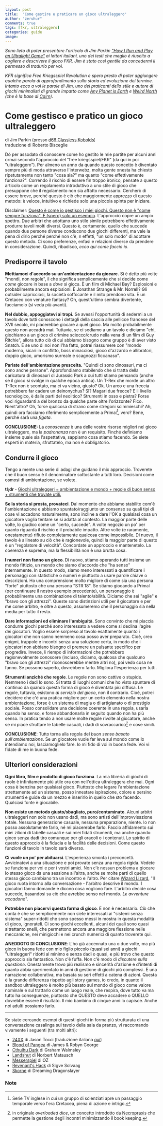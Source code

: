 ```yaml
---
layout: post
title:  "Come gestire e praticare un gioco ultraleggero"
author: "zeruhur"
comments: true
tags: [fkr, ultraleggero]
categories: guide
image:
---
```


*Sono lieto di poter presentare l'articolo di Jim Parkin ["How I Run and Play an Ultralight Game"](https://d66kobolds.blogspot.com/2021/04/how-i-run-and-play-ultralight-game.html) ai lettori italiani, uno dei testi che meglio è riuscito a cogliere e descrivere il gioco FKR. Jim è stato così gentile da concedermi il permesso di tradurlo per voi.*

*KFR significa Free Kriegsspiel Revolution e spero presto di poter aggiungere qualche parola di approfondimento sulla storia ed evoluzione del termine. Intanto ecco a voi le parole di Jim, uno dei praticanti dello stile e autore di giochi minimalisti di grande impatto come [*Any Planet is Earth*](https://classless-kobolds.itch.io/any-planet-is-earth) e [*Weird North*](https://classless-kobolds.itch.io/weird-north) (che è la base di [*Cairn*](https://yochaigal.itch.io/cairn)).*

# Come gestisco e pratico un gioco ultraleggero

di Jim Parkin (presso [d66 Classless Kobolds](https://d66kobolds.blogspot.com/))  
traduzione di Roberto Bisceglie

Dò per assodato di conoscere come ho gestito le mie partite per alcuni anni ormai secondo l'approccio del "free kriegsspiel/FKR" (da qui in poi "ultraleggero"). Per almeno un anno da quando questo concetto è diventato sempre più di moda attraverso l'interwebz, molta gente onesta ha chiesto ripetutamente non tanto "cosa sia?" ma quanto "come effettivamente funziona?". Correndo il rischio di essere fin troppo ironico, pensate a questo articolo come un regolamento introduttivo a uno stile di gioco che presuppone che il regolamento non sia affatto necessario. Cercherò di essere breve, perché questo è ciò che maggiormente apprezzo di questo metodo: è veloce, intuitivo e richiede solo una piccola spinta per iniziare.

Disclaimer: <u>Questo è come io gestisco i miei giochi. Questo non è "come sempre funziona". È (spero) solo un esempio</u>. L'approccio copre un ampio spettro. Due arbitri che adottano uno stile simile potrebbero effettivamente produrre tavoli molti diversi. Questo è, certamente, quello che succede quando due persone diverse conducono due giochi differenti, ma vale la pena di dirlo perché perché non c'è, n effetti, "un solo modo" di adottare questo metodo. Ci sono preferenze, enfasi e relazioni diverse da prendere in considerazione. Quindi, ribadisco, *ecco qui come faccio io*. 

## Predisporre il tavolo

**Mettiamoci d'accordo su un'ambientazione da giocare.** Si è detto più volte "mondi, non regole", il che significa semplicemente che si decide come *come* giocare in base a *dove* si gioca. È un film di Michael Bay? Esplosioni e probabilmente ancora esplosioni. È Jonathan Strange & Mr. Norrell? Gli outsider capricciosi, la società soffocante e il mito prendono vita. È un Cretaceo con venature fantasy? Oh, quest'ultimo sembra divertente, facciamolo (si veda più avanti).

**Nel dubbio, appoggiatevi ai tropi.** Se avessi l'opportunità di sedermi a un tavolo dove tutti conoscono i dettagli della caccia alle pellicce francese del XVII secolo, mi piacerebbe giocare a quel gioco. Ma molto probabilmente questo non accadrà mai. Tuttavia, se ci sediamo a un tavolo e diciamo "ehi, giochiamo a un gioco di crimine sciocco/crudo nella vena di un film di Guy Ritchie", allora tutto ciò di cui abbiamo bisogno come gruppo è di aver visto Snatch. E se uno di noi non l'ha fatto, potrei riassumere con "mondo moderno, sicari in conflitto, boss minacciosi, gioco d'azzardo e allibratori, doppio gioco, umorismo surreale e scagnozzi ficcanaso".

**Parlate dell'ambientazione prescelta.** "Quindi ci sono dinosauri, ma ci sono anche persone". Approfondiamo stabilendo che si tratta della caricatura di dinosauri di Jurassic Park a cui tutti stiamo pensando (anche se il gioco si svolge in qualche epoca antica). Un T-Rex che morde un altro T-Rex non è scontato, ma ci va vicino, giusto? Ok. Un arco e una freccia potrebbero far cadere un deinonychus? Sì? Magari due frecce? E il livello tecnologico, è dalle parti del neolitico? Strumenti in osso e pietra? Forse voci riguardanti a del bronzo da qualche parte oltre l'orizzonte? Fico. Nient'altro? Oh, forse qualcosa di strano come stregoni scimmieschi? Ah, quindi ora facciamo riferimento semplicemente a Primal[^1], vero? Bene, perché sarà una *figata*.

**CONCLUSIONE:** La *conoscenza* è una delle vostre risorse migliori nel gioco ultraleggero, ma la *padronanza* non è un requisito. Finché definiamo insieme quale sia l'aspettativa, sappiamo cosa stiamo facendo. Se siete esperti in materia, sfruttatelo, ma non è obbligatorio.

## Condurre il gioco

Tengo a mente una serie di adagi che guidano il mio approccio. Troverete che il buon senso è il denominatore sottostante a tutti loro. Decisioni come osmosi di ambientazione, se volete.

**tl;dr** - <u>Giochi ultraleggeri = ambientazione e mondo + regole di buon senso + strumenti che trovate utili.</u>

**Se la storia si presta, provateci**. Dal momento che abbiamo stabilito com'è l'ambientazione e abbiamo spuntato/raggiunto un consenso su quali tipi di cose vi accadono naturalmente, sono incline a dare l'OK a qualsiasi cosa un giocatore voglia tentare se si adatta al contesto. La maggior parte delle volte, lo giudico come un "certo, succede". A volte negozio un po' per quanto riguarda il rischio e il probabile impatto. Altre volte (e raramente, onestamente) rifiuto completamente qualcosa come impossibile. Di nuovo, il tavolo è allineato su ciò che è ragionevole, quindi la maggior parte di questo è un "regolatore di velocità". Concordate un approccio e mantenetelo. La coerenza è suprema, ma la flessibilità non è una brutta cosa.

**I numeri non fanno un gioco**. Di nuovo, stiamo operando tutti insieme un mondo fittizio, un mondo che siamo d'accordo che "ha senso" internamente. In questo modo, siamo meno interessati a quantificare i personaggi con statistiche o numeri e piuttosto a usare parole chiave o descrizioni. Ho una comprensione molto migliore di come sia una persona "forte" piuttosto che una persona "STR 18". Se stiamo giocando a Primal (per continuare il nostro esempio precedente), un personaggio è probabilmente una combinazione di talento/abilità. Diciamo che sei "agile" e "bravo con gli attrezzi". Queste sono distinzioni utili per il giocatore e per me come arbitro, e oltre a questo, assumeremo che il personaggio sia nella media per tutto il resto. 

**Dare informazioni ed eliminare l'ambiguità**. Sono convinto che mi piaccia condurre giochi perché sono interessato a vedere come si declina l'agire dei giocatori. Voglio essere sorpreso al tavolo esattamente quanto i giocatori che non sanno nemmeno cosa posso aver preparato. Cioè, creo enigmi, trappole e incontri senza una soluzione certa, in modo che i giocatori non abbiano bisogno di premere un pulsante specifico per progredire. Invece, li riempo di informazioni che potrebbero ragionevolmente conoscere (incluso, diciamo, qualcosa che qualcuno "bravo con gli attrezzi" riconoscerebbe mentre altri no), poi vedo cosa ne fanno. Se possono saperlo, dovrebbero farlo. Migliora l'esperienza per tutti.

**Strumenti anziché che regole**. Le regole non sono cattive o stupide. Nemmeno i dadi lo sono. Si tratta di luoghi comuni che ho visto spuntare di continuo da quando questa forma di gioco è diventata più diffusa. Le regole, tuttavia, esistono *al servizio del gioco*, non il contrario. Cioè, potrei decidere che c'è una pratica migliore per un certo elemento nella nostra ambientazione, forse è un sistema di magia o di artigianato o di prestigio sociale. Posso consolidare una decisione coerente in una regola, usarla quando ha senso, e forse abbandonarla in seguito quando non ha più senso. In pratica tendo a non usare molte regole rivolte al giocatore, anche se mi piace sfruttare le tabelle casuali, i dadi di sovraccarico[^2] e cose simili.

**CONCLUSIONE**: Tutto torna alla regola del *buon senso basato sull'ambientazione*. Se un giocatore vuole far leva sul mondo come lo intendiamo noi, lasciamoglielo fare. Io mi fido di voi in buona fede. Voi vi fidate di me in buona fede.

## Ulteriori considerazioni

**Ogni libro, film e prodotto di gioco funziona**. La mia libreria di giochi di ruolo è infinitamente più utile ora con nell'ottica ultraleggera che mai. Ogni cosa è benzina per qualsiasi gioco. Piuttosto che legare l'ambientazione strettamente ad un sistema, posso innestare ispirazione, colore e persino strumenti e guide da un mezzo e inserirlo in quello che sto facendo. Qualsiasi fonte è giocabile.

**Non esiste un metodo giusto/sbagliato, puro/contaminato**. Alcuni arbitri ultraleggeri non solo non usano dadi, ma sono artisti dell'improvvisazione totale. Nessuna generazione casuale, nessuna preparazione, niente. Io non posso assolutamente farlo, né mi piacerebbe farlo. Faccio affidamento sui miei zilioni di tabelle casuali e sui miei fidati strumenti, ma anche quando gioco senza dadi tiro comunque per gli oracoli o i contenuti. Lo spirito di questo approccio è la fiducia e la facilità delle decisioni. Come questo funzioni di tavolo in tavolo sarà diverso.

**Ci vuole un po' per abituarsi**. L'esperienza smonta i preconcetti. Avvicinatevi a una situazione e poi provate senza una regola rigida. Vedete se funziona per voi e per i vostri amici. Non c'è nessun problema a giocare lo stesso gioco da una sessione all'altra, anche se molte parti di quello stesso gioco cambiano tra un incontro e l'altro. Per citare [Wizard Lizard](https://undergroundadv.blogspot.com/), "Il gioco ruota intorno alla conversazione - l'arbitro descrive il mondo. I giocatori fanno domande e dicono cosa vogliono fare. L'arbitro decide cosa succede, basandosi su ciò che avrebbe senso nel mondo. *Le avventure accadono*".

**Potrebbe non piacervi questa forma di gioco**. E non è necessario. Ciò che conta è che se semplicemente non siete interessati ai "sistemi senza sistema" super-ridotti che sono spesso messi in mostra in questa modalità di gioco, ignorateli. Ci sono giochi eccellenti, alcuni dei quali sono quasi altrettanto snelli, che permettono ancora una maggiore flessione nelle meccaniche, nei minigiochi e nei crunch numerici di quanto troverete qui.

**ANEDDOTO DI CONCLUSIONE**: L'ho già accennato una o due volte, ma più gioco in buona fede con mio figlio piccolo (quasi sei anni) a giochi "ultraleggeri" ridotti al minimo e senza dadi o quasi, e più trovo che questo approccio sia fantastico. Non c'è fuffa. Non c'è modo di *discutere sulla questione*. Onestamente trovo più realismo e sincerità d'azione e d'intenti di quanto abbia sperimentato in anni di gestione di giochi più complessi. È una narrazione collaborativa, ma basata su seri effetti a catena di azioni. Questa è la grande differenza rispetto agli story games, io credo, in quanto il sandbox ultraleggero è molto più basato sul mondo di gioco come valore nominale e sul trattarlo come un luogo reale, che respira, dove tutto va ma tutto ha conseguenze, piuttosto che QUESTO deve accadere o QUELLO dovrebbe essere il risultato. Il mio bambino di cinque anni lo capisce. Anche noi adulti possiamo farlo.

---

Se state cercando esempi di questi giochi in forma più strutturata di una conversazione casalinga sul tavolo della sala da pranzo, vi raccomando vivamente i seguenti (tra molti altri):

- [24XX](https://jasontocci.itch.io/24xx) di Jason Tocci (traduzione italiana [qui](https://xoxarle.itch.io/24xx-versione-italiana))
- [Blood of Pangea](https://www.drivethrurpg.com/product/151554/Blood-of-Pangea) di James & Robyn George
- [Cthulhu Dark](http://catchyourhare.com/files/Cthulhu%20Dark.pdf) di Graham Walmsley
- [Landshut](https://matausch.itch.io/landshut) di Norbert Matausch
- [Messerspiel](https://ozbrowning.itch.io/messerspiel) di OZ
- [Revenant's Hack](https://revenant-quill.itch.io/revenants-hack) di Sigve Solvaag
- [Skorne](https://dreamingdragonslayer.itch.io/skorne) di Dreaming Dragonslayer


### Note
[^1]: Serie TV inglese in cui un gruppo di scienziati apre un passaggio temporale verso l'era Cretacea, piena di azione e intrigo.
[^2]: in originale *overloaded dice*, un concetto introdotto da [Necropraxis](https://www.necropraxis.com/2014/02/03/overloading-the-encounter-die/) che permette la gestione degli incontri minimizzando il book keeping.